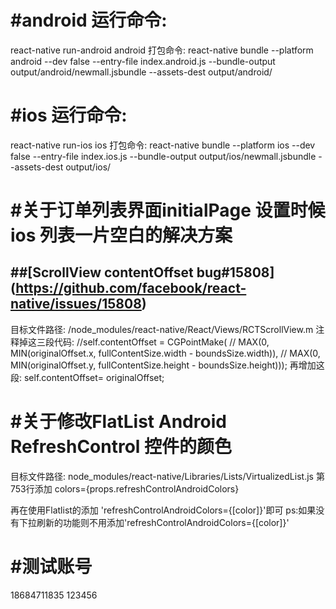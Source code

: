 #android 运行命令:
==============================================
react-native run-android
android 打包命令:
react-native bundle --platform android --dev false --entry-file index.android.js  --bundle-output output/android/newmall.jsbundle --assets-dest output/android/

#ios 运行命令:
==============================================
react-native run-ios
ios 打包命令:
react-native bundle --platform ios --dev false --entry-file index.ios.js  --bundle-output output/ios/newmall.jsbundle --assets-dest output/ios/


#关于订单列表界面initialPage 设置时候ios 列表一片空白的解决方案
================================================================================
##[ScrollView contentOffset bug#15808]  (https://github.com/facebook/react-native/issues/15808)
--------------------------------------------------------------------------------
目标文件路径:
/node_modules/react-native/React/Views/RCTScrollView.m
注释掉这三段代码:
//self.contentOffset = CGPointMake(
//  MAX(0, MIN(originalOffset.x, fullContentSize.width - boundsSize.width)),
//  MAX(0, MIN(originalOffset.y, fullContentSize.height - boundsSize.height)));
再增加这段:
self.contentOffset= originalOffset;


#关于修改FlatList Android RefreshControl 控件的颜色
================================================================================
目标文件路径:
node_modules/react-native/Libraries/Lists/VirtualizedList.js
第753行添加
colors={props.refreshControlAndroidColors}

再在使用Flatlist的添加 'refreshControlAndroidColors={[color]}'即可
ps:如果没有下拉刷新的功能则不用添加'refreshControlAndroidColors={[color]}'

#测试账号
============
18684711835
123456
